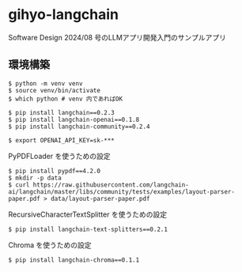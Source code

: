 # gihyo-langchain

Software Design 2024/08 号のLLMアプリ開発入門のサンプルアプリ

## 環境構築

```shell
$ python -m venv venv
$ source venv/bin/activate
$ which python # venv 内であればOK

$ pip install langchain==0.2.3
$ pip install langchain-openai==0.1.8
$ pip install langchain-community==0.2.4
```

```shell
$ export OPENAI_API_KEY=sk-***
```

PyPDFLoader を使うための設定

```shell
$ pip install pypdf==4.2.0
$ mkdir -p data
$ curl https://raw.githubusercontent.com/langchain-ai/langchain/master/libs/community/tests/examples/layout-parser-paper.pdf > data/layout-parser-paper.pdf
```

RecursiveCharacterTextSplitter を使うための設定

```shell
$ pip install langchain-text-splitters==0.2.1
```

Chroma を使うための設定

```shell
$ pip install langchain-chroma==0.1.1
```
